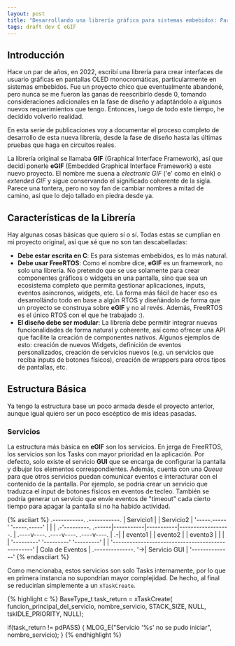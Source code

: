 ```yaml
---
layout: post
title: "Desarrollando una librería gráfica para sistemas embebidos: Parte 1"
tags: draft dev C eGIF
---
```


## Introducción

Hace un par de años, en 2022, escribí una librería para crear interfaces de
usuario gráficas en pantallas OLED monocromáticas, particularmente en sistemas
embebidos. Fue un proyecto chico que eventualmente abandoné, pero nunca se me
fueron las ganas de reescribirlo desde 0, tomando consideraciones adicionales
en la fase de diseño y adaptándolo a algunos nuevos requerimientos que tengo.
Entonces, luego de todo este tiempo, he decidido volverlo realidad.

En esta serie de publicaciones voy a documentar el proceso completo de
desarrollo de esta nueva librería, desde la fase de diseño hasta las últimas
pruebas que haga en circuitos reales.

La librería original se llamaba **GIF** (Graphical Interface Framework), así
que decidí ponerle **eGIF** (Embedded Graphical Interface Framework) a este
nuevo proyecto. El nombre me suena a *electronic GIF* ('e' como en eInk) o
*extended GIF* y sigue conservando el significado coherente de la sigla. Parece
una tontera, pero no soy fan de cambiar nombres a mitad de camino, así que lo
dejo tallado en piedra desde ya.

## Características de la Librería

Hay algunas cosas básicas que quiero sí o sí. Todas estas se cumplían en mi
proyecto original, así que sé que no son tan descabelladas:
- **Debe estar escrita en C**: Es para sistemas embebidos, es lo más natural.
- **Debe usar FreeRTOS**: Como el nombre dice, **eGIF** es un framework, no solo una
    librería. No pretendo que se use solamente para crear componentes gráficos
    o widgets en una pantalla, sino que sea un ecosistema completo que permita
    gestionar aplicaciones, inputs, eventos asíncronos, widgets, etc. La forma
    más fácil de hacer eso es desarrollándo todo en base a algún RTOS y
    diseñándolo de forma que un proyecto se construya sobre **eGIF** y no al revés.
    Además, FreeRTOS es el único RTOS con el que he trabajado :).
- **El diseño debe ser modular**: La librería debe permitir integrar nuevas
    funcionalidades de forma natural y coherente, así como ofrecer una API que
    facilite la creación de componentes nativos. Algunos ejemplos de esto:
    creación de nuevos Widgets, definición de eventos personalizados, creación
    de servicios nuevos (e.g. un servicios que reciba inputs de botones
    físicos), creación de wrappers para otros tipos de pantallas, etc.

## Estructura Básica

Ya tengo la estructura base un poco armada desde el proyecto anterior, aunque
igual quiero ser un poco escéptico de mis ideas pasadas.

### Servicios

La estructura más básica en **eGIF** son los servicios. En jerga de FreeRTOS, los
servicios son los Tasks con mayor prioridad en la aplicación. Por defecto, solo
existe el servicio **GUI** que se encarga de configurar la pantalla y dibujar
los elementos correspondientes. Además, cuenta con una *Queue* para que otros
servicios puedan comunicar eventos e interacturar con el contenido de la
pantalla. Por ejemplo, se podría crear un servicio que traduzca el input de
botones físicos en eventos de tecleo. También se podría generar un servicio que
envíe eventos de "timeout" cada cierto tiempo para apagar la pantalla si no ha
habido actividad.

{% asciiart %}
   .-----------. .-----------.
   | Servicio1 | | Servicio2 |
   '-----.-----' '-----.-----'
         |             |
         |           .-'---------.
  .------|-----------|-----------|------------------.
  | .----v----. .----v----. .----v----.             |
.-| | evento1 | | evento2 | | evento3 |             |
| | '---------' '---------' '---------'             |
| '-------------------------------------------------'
|                 Cola de Eventos
|  .--------------. 
'->| Servicio GUI |
   '--------------'
{% endasciiart %}

Como mencionaba, estos servicios son solo Tasks internamente, por lo que en
primera instancia no supondrían mayor complejidad. De hecho, al final se
reducirían simplemente a un `xTaskCreate`.

{% highlight c %}
BaseType_t task_return = xTaskCreate(
    funcion_principal_del_servicio,
    nombre_servicio,
    STACK_SIZE,
    NULL,
    tskIDLE_PRIORITY,
    NULL);

if(task_return != pdPASS)
{
    MLOG_E("Servicio '%s' no se pudo iniciar", nombre_servicio);
}
{% endhighlight %}
